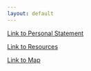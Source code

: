 ```yaml
---
layout: default
---
```


[Link to Personal Statement](./personal-statement.html)

[Link to Resources](./resources.html)

[Link to Map](./map.html)
